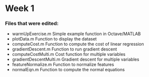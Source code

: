 # Week 1
### Files that were edited:

- warmUpExercise.m 			Simple example function in Octave/MATLAB
- plotData.m 				Function to display the dataset
- computeCost.m 			Function to compute the cost of linear regression
- gradientDescent.m 		Function to run gradient descent
- computeCostMulti.m 		Cost function for multiple variables
- gradientDescentMulti.m 	Gradient descent for multiple variables
- featureNormalize.m 		Function to normalize features
- normalEqn.m 				Function to compute the normal equations